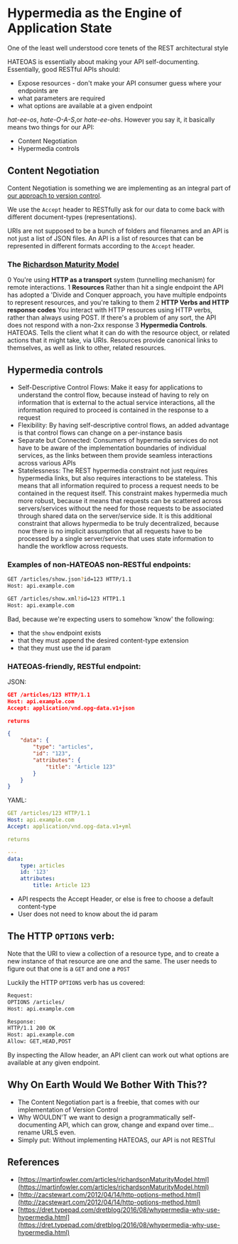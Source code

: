 # Hypermedia as the Engine of Application State

One of the least well understood core tenets of the REST architectural style

HATEOAS is essentially about making your API self-documenting. Essentially, good RESTful APIs should:

* Expose resources - don't make your API consumer guess where your endpoints are
* what parameters are required
* what options are available at a given endpoint

_hat-ee-os_, _hate-O-A-S_,or _hate-ee-ohs_. However you say it, it basically means two things for our API:

* Content Negotiation
* Hypermedia controls

## Content Negotiation

Content Negotiation is something we are implementing as an integral part of [our approach to version control](../0002-api-versioning-strategy.md).

We use the `Accept` header to RESTfully ask for our data to come back with different document-types (representations).

URIs are not supposed to be a bunch of folders and filenames and an API is not just a list of JSON files. An API is a list of resources that can be represented in different formats according to the `Accept` header.

### The [Richardson Maturity Model](https://martinfowler.com/articles/richardsonMaturityModel.html)

0 You're using **HTTP as a transport** system (tunnelling mechanism) for remote interactions.
1 **Resources** Rather than hit a single endpoint the API has adopted a 'Divide and Conquer approach, you have multiple endpoints to represent resources, and you're talking to them
2 **HTTP Verbs and HTTP response codes** You interact with HTTP resources using HTTP verbs, rather than always using POST. If there's a problem of any sort, the API does not respond with a non-2xx response
3 **Hypermedia Controls**. HATEOAS. Tells the client what it can do with the resource object, or related actions that it might take, via URIs. Resources provide canonical links to themselves, as well as link to other, related resources.

## Hypermedia controls

* Self-Descriptive Control Flows: Make it easy for applications to understand the control flow, because instead of having to rely on information that is external to the actual service interactions, all the information required to proceed is contained in the response to a request
* Flexibility: By having self-descriptive control flows, an added advantage is that control flows can change on a per-instance basis
* Separate but Connected: Consumers of hypermedia services do not have to be aware of the implementation boundaries of individual services, as the links between them provide seamless interactions across various APIs
* Statelessness: The REST hypermedia constraint not just requires hypermedia links, but also requires interactions to be stateless. This means that all information required to process a request needs to be contained in the request itself. This constraint makes hypermedia much more robust, because it means that requests can be scattered across servers/services without the need for those requests to be associated through shared data on the server/service side. It is this additional constraint that allows hypermedia to be truly decentralized, because now there is no implicit assumption that all requests have to be processed by a single server/service that uses state information to handle the workflow across requests.

### Examples of non-HATEOAS non-RESTful endpoints:

```bash
GET /articles/show.json?id=123 HTTP/1.1
Host: api.example.com
```

```bash
GET /articles/show.xml?id=123 HTTP1.1
Host: api.example.com
```

Bad, because we're expecting users to somehow 'know' the following:

* that the `show` endpoint exists
* that they must append the desired content-type extension
* that they must use the id param

### HATEOAS-friendly, RESTful endpoint:

JSON:

```json
GET /articles/123 HTTP/1.1
Host: api.example.com
Accept: application/vnd.opg-data.v1+json

returns

{
    "data": {
        "type": "articles",
        "id": "123",
        "attributes": {
            "title": "Article 123"
        }
    }
}
```

YAML:

```yaml
GET /articles/123 HTTP/1.1
Host: api.example.com
Accept: application/vnd.opg-data.v1+yml

returns

---
data:
    type: articles
    id: '123'
    attributes:
        title: Article 123

```

* API respects the Accept Header, or else is free to choose a default content-type
* User does not need to know about the id param

## The HTTP `OPTIONS` verb:

Note that the URI to view a collection of a resource type, and to create a new instance of that resource are one and the same. The user needs to figure out that one is a `GET` and one a `POST`

Luckily the HTTP `OPTIONS` verb has us covered:

```bash
Request:
OPTIONS /articles/
Host: api.example.com

Response:
HTTP/1.1 200 OK
Host: api.example.com
Allow: GET,HEAD,POST
```

By inspecting the Allow header, an API client can work out what options are available at any given endpoint.

## Why On Earth Would We Bother With This??

* The Content Negotiation part is a freebie, that comes with our implementation of Version Control
* Why WOULDN'T we want to design a programmatically self-documenting API, which can grow, change and expand over time... rename URLS even.
* Simply put: Without implementing HATEOAS, our API is not RESTful

## References

* [https://martinfowler.com/articles/richardsonMaturityModel.html](https://martinfowler.com/articles/richardsonMaturityModel.html)
* [http://zacstewart.com/2012/04/14/http-options-method.html](http://zacstewart.com/2012/04/14/http-options-method.html)
* [https://dret.typepad.com/dretblog/2016/08/whypermedia-why-use-hypermedia.html](https://dret.typepad.com/dretblog/2016/08/whypermedia-why-use-hypermedia.html)
